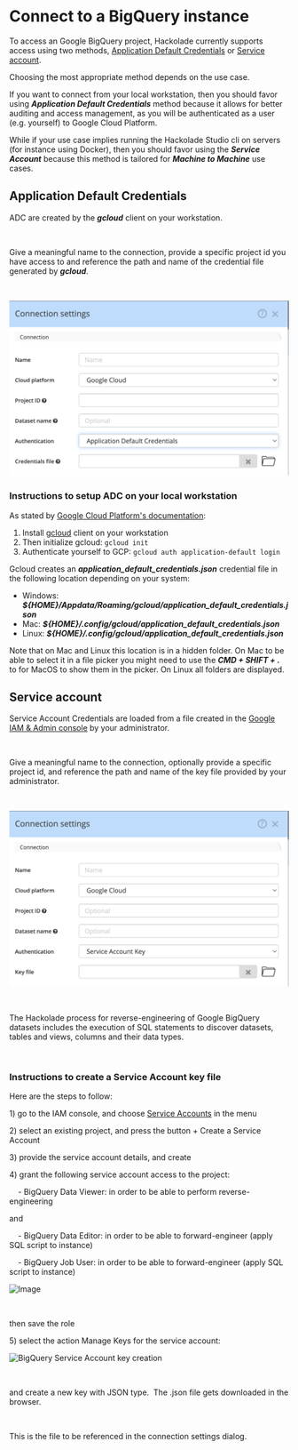# Connect to a BigQuery instance

To access an Google BigQuery project, Hackolade currently supports access using two methods, [Application Default Credentials](https://cloud.google.com/docs/authentication/set-up-adc-local-dev-environment) or [Service account](https://cloud.google.com/iam/docs/service-account-overview).

Choosing the most appropriate method depends on the use case.

If you want to connect from your local workstation, then you should favor using ***Application Default Credentials*** method because it allows for better auditing and access management, as you will be authenticated as a user (e.g. yourself) to Google Cloud Platform.

While if your use case implies running the Hackolade Studio cli on servers (for instance using Docker), then you should favor using the ***Service Account*** because this method is tailored for ***Machine to Machine*** use cases.

## Application Default Credentials

ADC are created by the ***gcloud*** client on your workstation.

&nbsp;

Give a meaningful name to the connection, provide a specific project id you have access to and reference the path and name of the credential file generated by ***gcloud***.

&nbsp;

![BigQuery connection settings](<lib/BigQuery%20ADC%20connection%20settings.png>)

### Instructions to setup ADC on your local workstation

As stated by [Google Cloud Platform's documentation](https://cloud.google.com/docs/authentication/set-up-adc-local-dev-environment
):

1. Install [gcloud](https://cloud.google.com/sdk/docs/install) client on your workstation
2. Then initialize gcloud: ```gcloud init```
3. Authenticate yourself to GCP: ```gcloud auth application-default login```

Gcloud creates an ***application_default_credentials.json*** credential file in the following location depending on your system:

- Windows: ***${HOME}/Appdata/Roaming/gcloud/application_default_credentials.json***
- Mac: ***${HOME}/.config/gcloud/application_default_credentials.json***
- Linux: ***${HOME}/.config/gcloud/application_default_credentials.json***

Note that on Mac and Linux this location is in a hidden folder.  On Mac to be able to select it in a file picker you might need to use the ***CMD + SHIFT + .*** to for MacOS to show them in the picker.  On Linux all folders are displayed.

## Service account
Service Account Credentials are loaded from a file created in the [Google IAM \& Admin console](<https://console.cloud.google.com/iam-admin/iam> "target=\"\_blank\"") by your administrator.

&nbsp;

Give a meaningful name to the connection, optionally provide a specific project id, and reference the path and name of the key file provided by your administrator.

&nbsp;

![BigQuery connection settings](<lib/BigQuery%20Service%20Account%20connection%20settings.png>)

&nbsp;

The Hackolade process for reverse-engineering of Google BigQuery datasets includes the execution of SQL statements to discover datasets, tables and views, columns and their data types.&nbsp;

&nbsp;

### Instructions to create a Service Account key file

Here are the steps to follow:

&#49;) go to the IAM console, and choose [Service Accounts](<https://console.cloud.google.com/projectselector2/iam-admin/serviceaccounts?supportedpurview=project> "target=\"\_blank\"") in the menu

&#50;) select an existing project, and press the button + Create a Service Account

&#51;) provide the service account details, and create

&#52;) grant the following service account access to the project:

&nbsp; &nbsp; - BigQuery Data Viewer: in order to be able to perform reverse-engineering

and

&nbsp; &nbsp; - BigQuery Data Editor: in order to be able to forward-engineer (apply SQL script to instance)

&nbsp; &nbsp; - BigQuery Job User: in order to be able to forward-engineer (apply SQL script to instance)

![Image](<lib/BigQuery Service Account role creation.png>)

&nbsp;

then save the role

&#53;) select the action Manage Keys for the service account:

![BigQuery Service Account key creation](<lib/BigQuery Service Account key creation.png>)

&nbsp;

and create a new key with JSON type.&nbsp; The .json file gets downloaded in the browser.

&nbsp;

This is the file to be referenced in the connection settings dialog.

&nbsp;
